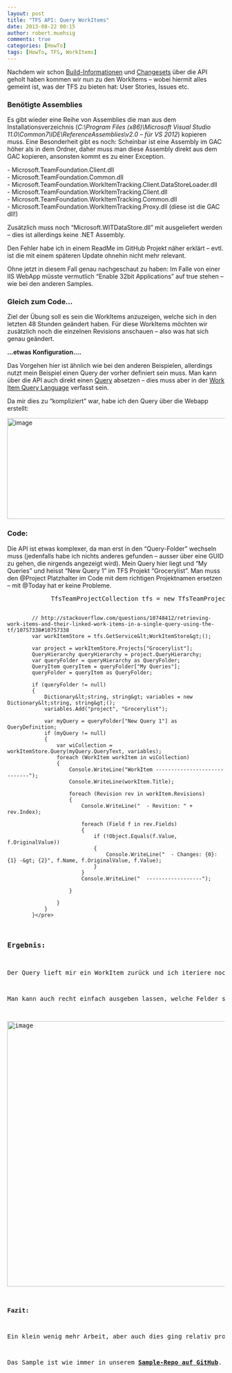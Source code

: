 ```yaml
---
layout: post
title: "TFS API: Query WorkItems"
date: 2013-08-22 00:15
author: robert.muehsig
comments: true
categories: [HowTo]
tags: [HowTo, TFS, WorkItems]
---
```

<p>Nachdem wir schon <a href="http://code-inside.de/blog/2013/08/19/tfs-api-query-build-definitions/">Build-Informationen</a> und <a href="http://code-inside.de/blog/2013/08/20/tfs-api-query-changesets-team-foundation-version-control/">Changesets</a> über die API geholt haben kommen wir nun zu den WorkItems – wobei hiermit alles gemeint ist, was der TFS zu bieten hat: User Stories, Issues etc.</p> <h3>Benötigte Assemblies</h3> <p>Es gibt wieder eine Reihe von Assemblies die man aus dem Installationsverzeichnis (<em>C:\Program Files (x86)\Microsoft Visual Studio 11.0\Common7\IDE\ReferenceAssemblies\v2.0 – für VS 2012</em>) kopieren muss. Eine Besonderheit gibt es noch: Scheinbar ist eine Assembly im GAC höher als in dem Ordner, daher muss man diese Assembly direkt aus dem GAC kopieren, ansonsten kommt es zu einer Exception.</p> <p>- Microsoft.TeamFoundation.Client.dll<br>- Microsoft.TeamFoundation.Common.dll<br>- Microsoft.TeamFoundation.WorkItemTracking.Client.DataStoreLoader.dll<br>- Microsoft.TeamFoundation.WorkItemTracking.Client.dll<br>- Microsoft.TeamFoundation.WorkItemTracking.Common.dll<br>- Microsoft.TeamFoundation.WorkItemTracking.Proxy.dll (diese ist die GAC dll!) <p>Zusätzlich muss noch “Microsoft.WITDataStore.dll” mit ausgeliefert werden – dies ist allerdings keine .NET Assembly.</p> <p>Den Fehler habe ich in einem ReadMe im GitHub Projekt näher erklärt – evtl. ist die mit einem späteren Update ohnehin nicht mehr relevant.</p> <p>Ohne jetzt in diesem Fall genau nachgeschaut zu haben: Im Falle von einer IIS WebApp müsste vermutlich “Enable 32bit Applications” auf true stehen – wie bei den anderen Samples.</p> <h3>Gleich zum Code…</h3> <p>Ziel der Übung soll es sein die WorkItems anzuzeigen, welche sich in den letzten 48 Stunden geändert haben. Für diese WorkItems möchten wir zusätzlich noch die einzelnen Revisions anschauen – also was hat sich genau geändert.</p> <p><strong>…etwas Konfiguration….</strong></p> <p>Das Vorgehen hier ist ähnlich wie bei den anderen Beispielen, allerdings nutzt mein Beispiel einen Query der vorher definiert sein muss. Man kann über die API auch direkt einen <a href="http://msdn.microsoft.com/en-us/library/bb140399.aspx">Query</a> absetzen – dies muss aber in der <a href="http://msdn.microsoft.com/en-us/library/bb130198(v=vs.90).aspx">Work Item Query Language</a> verfasst sein.</p> <p>Da mir dies zu “kompliziert” war, habe ich den Query über die Webapp erstellt:</p> <p><a href="{{BASE_PATH}}/assets/wp-images/image1905.png"><img title="image" style="border-top: 0px; border-right: 0px; border-bottom: 0px; border-left: 0px; display: inline" border="0" alt="image" src="{{BASE_PATH}}/assets/wp-images/image_thumb1046.png" width="570" height="233"></a> </p> <h3>Code:</h3> <p>Die API ist etwas komplexer, da man erst in den “Query-Folder” wechseln muss (jedenfalls habe ich nichts anderes gefunden – ausser über eine GUID zu gehen, die nirgends angezeigt wird). Mein Query hier liegt und “My Queries” und heisst “New Query 1” im TFS Projekt “Grocerylist”. Man muss den @Project Platzhalter im Code mit dem richtigen Projektnamen ersetzen – mit @Today hat er keine Probleme.</p><pre class="brush: csharp; auto-links: true; collapse: false; first-line: 1; gutter: true; html-script: false; light: false; ruler: false; smart-tabs: true; tab-size: 4; toolbar: true;">            TfsTeamProjectCollection tfs = new TfsTeamProjectCollection(new Uri("https://code-inside.visualstudio.com/DefaultCollection"));


            // http://stackoverflow.com/questions/10748412/retrieving-work-items-and-their-linked-work-items-in-a-single-query-using-the-tf/10757338#10757338
            var workItemStore = tfs.GetService&lt;WorkItemStore&gt;();

            var project = workItemStore.Projects["Grocerylist"];
            QueryHierarchy queryHierarchy = project.QueryHierarchy;
            var queryFolder = queryHierarchy as QueryFolder;
            QueryItem queryItem = queryFolder["My Queries"];
            queryFolder = queryItem as QueryFolder;

            if (queryFolder != null)
            {
                Dictionary&lt;string, string&gt; variables = new Dictionary&lt;string, string&gt;();
                variables.Add("project", "Grocerylist");

                var myQuery = queryFolder["New Query 1"] as QueryDefinition;
                if (myQuery != null)
                {
                    var wiCollection = workItemStore.Query(myQuery.QueryText, variables);
                    foreach (WorkItem workItem in wiCollection)
                    {
                        Console.WriteLine("WorkItem -----------------------------");
                        Console.WriteLine(workItem.Title);

                        foreach (Revision rev in workItem.Revisions)
                        {
                            Console.WriteLine("  - Revition: " + rev.Index);

                            foreach (Field f in rev.Fields)
                            {
                                if (!Object.Equals(f.Value, f.OriginalValue))
                                {
                                    Console.WriteLine("  - Changes: {0}: {1} -&gt; {2}", f.Name, f.OriginalValue, f.Value);
                                }
                            }
                            Console.WriteLine("  ------------------");

                        }

                    }
                }
            }</pre>
<h3>Ergebnis:</h3>
<p>Der Query lieft mir ein WorkItem zurück und ich iteriere noch über alle Revisions dieses Items. Hier könnte man noch filtern, da ja nicht alle Revisions in den letzten 48 Stunden gemacht wurden, aber das sind Details ;)</p>
<p>Man kann auch recht einfach ausgeben lassen, welche Felder sich geändert haben. Im Grunde merkt man hier recht schnell, warum auch Visual Studio zum Teil in der WorkItem History so viele Einträge drin hat – es wird recht schnell unübersichtlich.</p>
<p><a href="{{BASE_PATH}}/assets/wp-images/image1906.png"><img title="image" style="border-top: 0px; border-right: 0px; border-bottom: 0px; border-left: 0px; display: inline" border="0" alt="image" src="{{BASE_PATH}}/assets/wp-images/image_thumb1047.png" width="580" height="613"></a> </p>
<p><strong>Fazit:</strong></p>
<p>Ein klein wenig mehr Arbeit, aber auch dies ging relativ problemlos. Zumindest die Daten lesen ist recht einfach gemacht.</p>
<p>Das Sample ist wie immer in unserem <a href="https://github.com/Code-Inside/Samples/tree/master/2013/TfsApi.WorkItems"><strong>Sample-Repo auf GitHub</strong></a>.</p>
